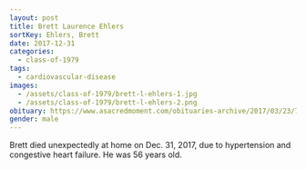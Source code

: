 ```yaml
---
layout: post
title: Brett Laurence Ehlers
sortKey: Ehlers, Brett
date: 2017-12-31
categories:
  - class-of-1979
tags:
  - cardiovascular-disease
images:
  - /assets/class-of-1979/brett-l-ehlers-1.jpg
  - /assets/class-of-1979/brett-l-ehlers-2.png
obituary: https://www.asacredmoment.com/obituaries-archive/2017/03/23/707781-3h626-e8m6y-gpkt8-hsmy9-dxkrj-whm9k-lkh2d-bd8t8
gender: male
---
```

Brett died unexpectedly at home on Dec. 31, 2017, due to hypertension and congestive heart failure.  He was 56 years old.
